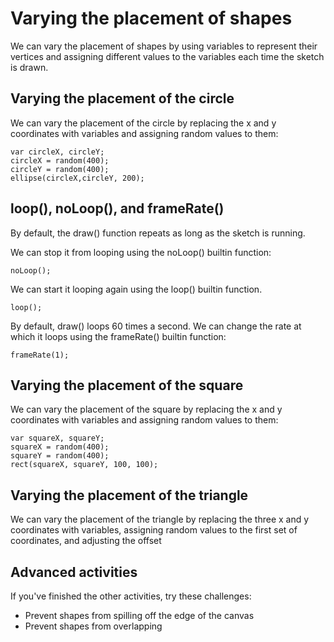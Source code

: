 # Varying the placement of shapes

We can vary the placement of shapes by using variables to represent their vertices
and assigning different values to the variables each time the sketch is drawn.

## Varying the placement of the circle

We can vary the placement of the circle by replacing the x and y coordinates with variables and assigning random values to them:

    var circleX, circleY;
    circleX = random(400);
    circleY = random(400);
    ellipse(circleX,circleY, 200);

## loop(), noLoop(), and frameRate()

By default, the draw() function repeats as long as the sketch is running.

We can stop it from looping using the noLoop() builtin function:

    noLoop();

We can start it looping again using the loop() builtin function.

    loop();

By default, draw() loops 60 times a second. We can change the rate at which it loops using the frameRate() builtin function:

    frameRate(1);

## Varying the placement of the square

We can vary the placement of the square by replacing the x and y coordinates with variables and assigning random values to them:

    var squareX, squareY;
    squareX = random(400);
    squareY = random(400);
    rect(squareX, squareY, 100, 100);

## Varying the placement of the triangle

We can vary the placement of the triangle by replacing the three x and y coordinates with variables, assigning random values to the first set of coordinates, and adjusting the offset

## Advanced activities

If you've finished the other activities, try these challenges:

- Prevent shapes from spilling off the edge of the canvas
- Prevent shapes from overlapping
